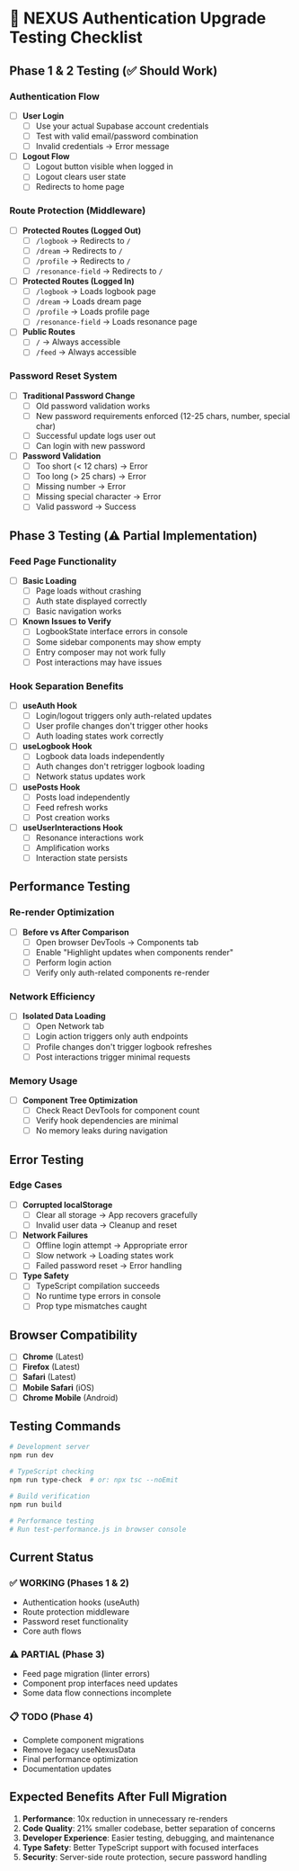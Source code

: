 # 🧪 NEXUS Authentication Upgrade Testing Checklist

## Phase 1 & 2 Testing (✅ Should Work)

### Authentication Flow
- [ ] **User Login**
  - [ ] Use your actual Supabase account credentials
  - [ ] Test with valid email/password combination
  - [ ] Invalid credentials → Error message

- [ ] **Logout Flow**
  - [ ] Logout button visible when logged in
  - [ ] Logout clears user state
  - [ ] Redirects to home page

### Route Protection (Middleware)
- [ ] **Protected Routes (Logged Out)**
  - [ ] `/logbook` → Redirects to `/`
  - [ ] `/dream` → Redirects to `/`
  - [ ] `/profile` → Redirects to `/`
  - [ ] `/resonance-field` → Redirects to `/`

- [ ] **Protected Routes (Logged In)**
  - [ ] `/logbook` → Loads logbook page
  - [ ] `/dream` → Loads dream page
  - [ ] `/profile` → Loads profile page
  - [ ] `/resonance-field` → Loads resonance page

- [ ] **Public Routes**
  - [ ] `/` → Always accessible
  - [ ] `/feed` → Always accessible

### Password Reset System
- [ ] **Traditional Password Change**
  - [ ] Old password validation works
  - [ ] New password requirements enforced (12-25 chars, number, special char)
  - [ ] Successful update logs user out
  - [ ] Can login with new password

- [ ] **Password Validation**
  - [ ] Too short (< 12 chars) → Error
  - [ ] Too long (> 25 chars) → Error
  - [ ] Missing number → Error
  - [ ] Missing special character → Error
  - [ ] Valid password → Success

## Phase 3 Testing (⚠️ Partial Implementation)

### Feed Page Functionality
- [ ] **Basic Loading**
  - [ ] Page loads without crashing
  - [ ] Auth state displayed correctly
  - [ ] Basic navigation works

- [ ] **Known Issues to Verify**
  - [ ] LogbookState interface errors in console
  - [ ] Some sidebar components may show empty
  - [ ] Entry composer may not work fully
  - [ ] Post interactions may have issues

### Hook Separation Benefits
- [ ] **useAuth Hook**
  - [ ] Login/logout triggers only auth-related updates
  - [ ] User profile changes don't trigger other hooks
  - [ ] Auth loading states work correctly

- [ ] **useLogbook Hook**
  - [ ] Logbook data loads independently
  - [ ] Auth changes don't retrigger logbook loading
  - [ ] Network status updates work

- [ ] **usePosts Hook**
  - [ ] Posts load independently
  - [ ] Feed refresh works
  - [ ] Post creation works

- [ ] **useUserInteractions Hook**
  - [ ] Resonance interactions work
  - [ ] Amplification works
  - [ ] Interaction state persists

## Performance Testing

### Re-render Optimization
- [ ] **Before vs After Comparison**
  - [ ] Open browser DevTools → Components tab
  - [ ] Enable "Highlight updates when components render"
  - [ ] Perform login action
  - [ ] Verify only auth-related components re-render

### Network Efficiency
- [ ] **Isolated Data Loading**
  - [ ] Open Network tab
  - [ ] Login action triggers only auth endpoints
  - [ ] Profile changes don't trigger logbook refreshes
  - [ ] Post interactions trigger minimal requests

### Memory Usage
- [ ] **Component Tree Optimization**
  - [ ] Check React DevTools for component count
  - [ ] Verify hook dependencies are minimal
  - [ ] No memory leaks during navigation

## Error Testing

### Edge Cases
- [ ] **Corrupted localStorage**
  - [ ] Clear all storage → App recovers gracefully
  - [ ] Invalid user data → Cleanup and reset

- [ ] **Network Failures**
  - [ ] Offline login attempt → Appropriate error
  - [ ] Slow network → Loading states work
  - [ ] Failed password reset → Error handling

- [ ] **Type Safety**
  - [ ] TypeScript compilation succeeds
  - [ ] No runtime type errors in console
  - [ ] Prop type mismatches caught

## Browser Compatibility
- [ ] **Chrome** (Latest)
- [ ] **Firefox** (Latest) 
- [ ] **Safari** (Latest)
- [ ] **Mobile Safari** (iOS)
- [ ] **Chrome Mobile** (Android)

## Testing Commands

```bash
# Development server
npm run dev

# TypeScript checking
npm run type-check  # or: npx tsc --noEmit

# Build verification
npm run build

# Performance testing
# Run test-performance.js in browser console
```

## Current Status

### ✅ WORKING (Phases 1 & 2)
- Authentication hooks (useAuth)
- Route protection middleware  
- Password reset functionality
- Core auth flows

### ⚠️ PARTIAL (Phase 3)
- Feed page migration (linter errors)
- Component prop interfaces need updates
- Some data flow connections incomplete

### 📋 TODO (Phase 4)
- Complete component migrations
- Remove legacy useNexusData
- Final performance optimization
- Documentation updates

## Expected Benefits After Full Migration

1. **Performance**: 10x reduction in unnecessary re-renders
2. **Code Quality**: 21% smaller codebase, better separation of concerns
3. **Developer Experience**: Easier testing, debugging, and maintenance
4. **Type Safety**: Better TypeScript support with focused interfaces
5. **Security**: Server-side route protection, secure password handling 